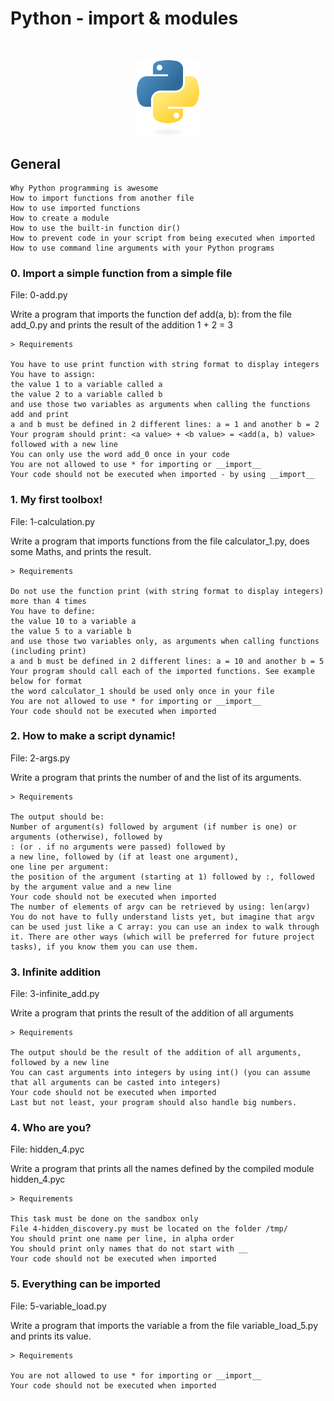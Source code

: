 # Python - import & modules

$~$

<p align="center">
<img src="https://github.com/Bomays/holbertonschool-higher_level_programming/blob/9441bc9f0855463ba8b62e4f2bc7e68090566757/images/python-logo-only.png" alt="Python" width="100"/>
</p>


## General
```
Why Python programming is awesome
How to import functions from another file
How to use imported functions
How to create a module
How to use the built-in function dir()
How to prevent code in your script from being executed when imported
How to use command line arguments with your Python programs
```


### 0. Import a simple function from a simple file
File: 0-add.py

Write a program that imports the function def add(a, b): from the file add_0.py and prints the result of the addition 1 + 2 = 3

```
> Requirements

You have to use print function with string format to display integers
You have to assign:
the value 1 to a variable called a
the value 2 to a variable called b
and use those two variables as arguments when calling the functions add and print
a and b must be defined in 2 different lines: a = 1 and another b = 2
Your program should print: <a value> + <b value> = <add(a, b) value> followed with a new line
You can only use the word add_0 once in your code
You are not allowed to use * for importing or __import__
Your code should not be executed when imported - by using __import__
```


### 1. My first toolbox!
File: 1-calculation.py

Write a program that imports functions from the file calculator_1.py, does some Maths, and prints the result.

```
> Requirements

Do not use the function print (with string format to display integers) more than 4 times
You have to define:
the value 10 to a variable a
the value 5 to a variable b
and use those two variables only, as arguments when calling functions (including print)
a and b must be defined in 2 different lines: a = 10 and another b = 5
Your program should call each of the imported functions. See example below for format
the word calculator_1 should be used only once in your file
You are not allowed to use * for importing or __import__
Your code should not be executed when imported
```

### 2. How to make a script dynamic!
File: 2-args.py

Write a program that prints the number of and the list of its arguments.

```
> Requirements

The output should be:
Number of argument(s) followed by argument (if number is one) or arguments (otherwise), followed by
: (or . if no arguments were passed) followed by
a new line, followed by (if at least one argument),
one line per argument:
the position of the argument (starting at 1) followed by :, followed by the argument value and a new line
Your code should not be executed when imported
The number of elements of argv can be retrieved by using: len(argv)
You do not have to fully understand lists yet, but imagine that argv can be used just like a C array: you can use an index to walk through it. There are other ways (which will be preferred for future project tasks), if you know them you can use them.
```

### 3. Infinite addition
File: 3-infinite_add.py

Write a program that prints the result of the addition of all arguments

```
> Requirements

The output should be the result of the addition of all arguments, followed by a new line
You can cast arguments into integers by using int() (you can assume that all arguments can be casted into integers)
Your code should not be executed when imported
Last but not least, your program should also handle big numbers.
```

### 4. Who are you?
File: hidden_4.pyc

Write a program that prints all the names defined by the compiled module hidden_4.pyc

```
> Requirements

This task must be done on the sandbox only
File 4-hidden_discovery.py must be located on the folder /tmp/
You should print one name per line, in alpha order
You should print only names that do not start with __
Your code should not be executed when imported
```


### 5. Everything can be imported

File: 5-variable_load.py

Write a program that imports the variable a from the file variable_load_5.py and prints its value.

```
> Requirements

You are not allowed to use * for importing or __import__
Your code should not be executed when imported
```
